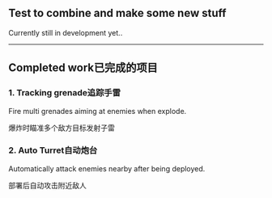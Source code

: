 ## Test to combine and make some new stuff

Currently still in development yet..

---
## Completed work已完成的项目
### 1. Tracking grenade追踪手雷
Fire multi grenades aiming at enemies when explode.

爆炸时瞄准多个敌方目标发射子雷

### 2. Auto Turret自动炮台
Automatically attack enemies nearby after being deployed.

部署后自动攻击附近敌人
